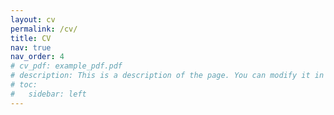 ```yaml
---
layout: cv
permalink: /cv/
title: CV
nav: true
nav_order: 4
# cv_pdf: example_pdf.pdf
# description: This is a description of the page. You can modify it in 'pages/_cv.md'. You can also change or remove the top pdf download button.
# toc:
#   sidebar: left
---
```

